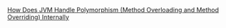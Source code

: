 [How Does JVM Handle Polymorphism (Method Overloading and Method Overriding) Internally](https://www.programmingmitra.com/2017/05/how-does-jvm-handle-method-overriding-internally.html)